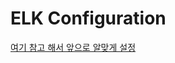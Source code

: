 # ELK Configuration

[여기 참고 해서 앞으로 알맞게 설정](https://towardsdatascience.com/how-to-synchronize-elasticsearch-with-mysql-ed32fc57b339)